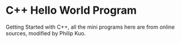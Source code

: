 # C++ Hello World Program 
Getting Started with C++, all the mini programs here are from online sources, modified by Philip Kuo.
